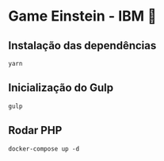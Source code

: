 # Game Einstein - IBM 👾

## Instalação das dependências

```
yarn
```

## Inicialização do Gulp
```
gulp
```

## Rodar PHP

```
docker-compose up -d
```

